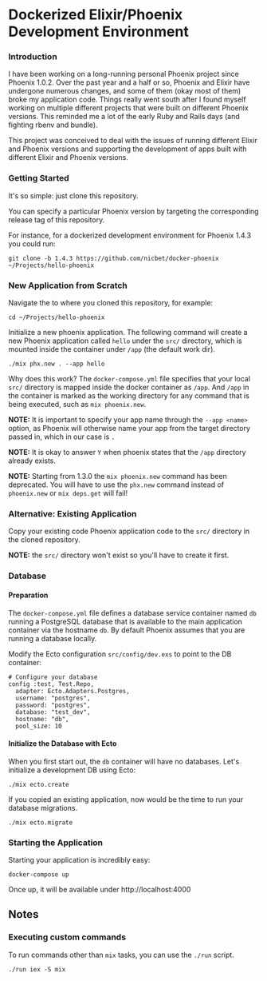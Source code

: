 # Dockerized Elixir/Phoenix Development Environment

### Introduction
I have been working on a long-running personal Phoenix project since Phoenix 1.0.2.
Over the past year and a half or so, Phoenix and Elixir have undergone numerous changes,
and some of them (okay most of them) broke my application code. Things really went south
after I found myself working on multiple different projects that were built on different
Phoenix versions. This reminded me a lot of the early Ruby and Rails days (and fighting
rbenv and bundle).

This project was conceived to deal with the issues of running different Elixir and Phoenix
versions and supporting the development of apps built with different Elixir and Phoenix versions.


### Getting Started
It's so simple: just clone this repository.

You can specify a particular Phoenix version by targeting the corresponding release tag of this repository.

For instance, for a dockerized development environment for Phoenix 1.4.3 you could run:
```
git clone -b 1.4.3 https://github.com/nicbet/docker-phoenix ~/Projects/hello-phoenix
```


### New Application from Scratch
Navigate the to where you cloned this repository, for example:
```
cd ~/Projects/hello-phoenix
```

Initialize a new phoenix application. The following command will create a new Phoenix application called `hello` under the `src/` directory, which is mounted inside the container under `/app` (the default work dir).
```
./mix phx.new . --app hello
```
Why does this work? The `docker-compose.yml` file specifies that your local `src/` directory is mapped inside the docker container as `/app`. And `/app` in the container is marked as the working directory for any command that is being executed, such as `mix phoenix.new`.

**NOTE:** It is important to specify your app name through the `--app <name>` option, as Phoenix will otherwise name your app from the target directory passed in, which in our case is `.`

**NOTE:** It is okay to answer `Y` when phoenix states that the `/app` directory already exists.

**NOTE:** Starting from 1.3.0 the `mix phoenix.new` command has been deprecated. You will have to use the `phx.new` command instead of `phoenix.new` or `mix deps.get` will fail!

### Alternative: Existing Application
Copy your existing code Phoenix application code to the `src/` directory in the cloned repository.

**NOTE:** the `src/` directory won't exist so you'll have to create it first.


### Database

#### Preparation
The `docker-compose.yml` file defines a database service container named `db` running a PostgreSQL database that is available to the main application container via the hostname `db`. By default Phoenix assumes that you are running a database locally.

Modify the Ecto configuration `src/config/dev.exs` to point to the DB container:
```
# Configure your database
config :test, Test.Repo,
  adapter: Ecto.Adapters.Postgres,
  username: "postgres",
  password: "postgres",
  database: "test_dev",
  hostname: "db",
  pool_size: 10
```

#### Initialize the Database with Ecto
When you first start out, the `db` container will have no databases. Let's initialize a development DB using Ecto:
```
./mix ecto.create
```

If you copied an existing application, now would be the time to run your database migrations.
```
./mix ecto.migrate
```


### Starting the Application
Starting your application is incredibly easy:
```
docker-compose up
```
Once up, it will be available under http://localhost:4000


## Notes

### Executing custom commands
To run commands other than `mix` tasks, you can use the `./run` script.
```
./run iex -S mix
```
